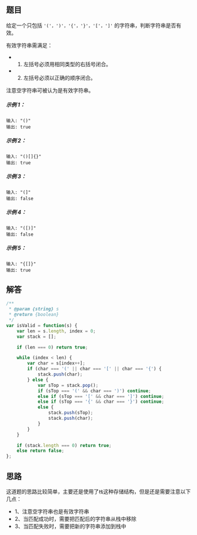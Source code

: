 ## 题目
给定一个只包括 `'('，')'，'{'，'}'，'['，']'` 的字符串，判断字符串是否有效。

有效字符串需满足：

- 1. 左括号必须用相同类型的右括号闭合。
- 2. 左括号必须以正确的顺序闭合。

注意空字符串可被认为是有效字符串。

##### 示例 1：

```
输入: "()"
输出: true
```

##### 示例 2：

```
输入: "()[]{}"
输出: true
```

##### 示例 3：

```
输入: "(]"
输出: false
```

##### 示例 4：

```
输入: "([)]"
输出: false
```

##### 示例 5：

```
输入: "{[]}"
输出: true
```

## 解答

```javascript
/**
 * @param {string} s
 * @return {boolean}
 */
var isValid = function(s) {
    var len = s.length, index = 0;
    var stack = [];

    if (len === 0) return true;

    while (index < len) {
        var char = s[index++];
        if (char === '(' || char === '[' || char === '{') {
            stack.push(char);
        } else {
            var sTop = stack.pop();
            if (sTop === '(' && char === ')') continue;
            else if (sTop === '[' && char === ']') continue;
            else if (sTop === '{' && char === '}') continue;
            else {
                stack.push(sTop);
                stack.push(char);
            } 
        }
    }

    if (stack.length === 0) return true;
    else return false;
};
```

## 思路

这道题的思路比较简单，主要还是使用了`栈`这种存储结构，但是还是需要注意以下几点：

- 1、注意空字符串也是有效字符串
- 2、当匹配成功时，需要把匹配后的字符串从栈中移除
- 3、当匹配失败时，需要把新的字符串添加到栈中
